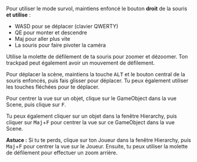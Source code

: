 Pour utiliser le mode survol, maintiens enfoncé le bouton **droit** de la souris **et utilise** :

+ WASD pour se déplacer (clavier QWERTY)
+ QE pour monter et descendre
+ Maj pour aller plus vite
+ La souris pour faire pivoter la caméra

Utilise la molette de défilement de ta souris pour zoomer et dézoomer. Ton trackpad peut également avoir un mouvement de défilement.

Pour déplacer la scène, maintiens la touche <kbd>ALT</kbd> et le bouton central de la souris enfoncés, puis fais glisser pour déplacer. Tu peux également utiliser les touches fléchées pour te déplacer.

Pour centrer la vue sur un objet, clique sur le GameObject dans la vue Scene, puis clique sur <kbd>F</kbd>.

Tu peux également cliquer sur un objet dans la fenêtre Hierarchy, puis cliquer sur <kbd>Maj</kbd>+<kbd>F</kbd> pour centrer la vue sur ce GameObject dans la vue Scene.

**Astuce :** Si tu te perds, clique sur ton Joueur dans la fenêtre Hierarchy, puis <kbd>Maj</kbd>+<kbd>F</kbd> pour centrer la vue sur le Joueur. Ensuite, tu peux utiliser la molette de défilement pour effectuer un zoom arrière.

